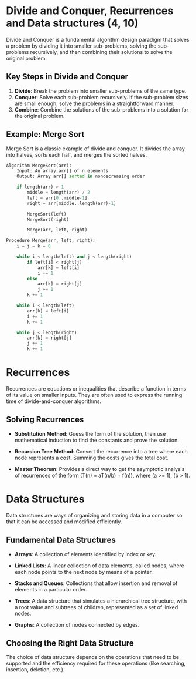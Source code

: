 # Divide and Conquer, Recurrences and Data structures (4, 10)


Divide and Conquer is a fundamental algorithm design paradigm that solves a problem by dividing it into smaller sub-problems, solving the sub-problems recursively, and then combining their solutions to solve the original problem.

## Key Steps in Divide and Conquer

1. **Divide**: Break the problem into smaller sub-problems of the same type.
2. **Conquer**: Solve each sub-problem recursively. If the sub-problem sizes are small enough, solve the problems in a straightforward manner.
3. **Combine**: Combine the solutions of the sub-problems into a solution for the original problem.

## Example: Merge Sort

Merge Sort is a classic example of divide and conquer. It divides the array into halves, sorts each half, and merges the sorted halves.

```python
Algorithm MergeSort(arr):
    Input: An array arr[] of n elements
    Output: Array arr[] sorted in nondecreasing order

    if length(arr) > 1
        middle = length(arr) / 2
        left = arr[0..middle-1]
        right = arr[middle..length(arr)-1]

        MergeSort(left)
        MergeSort(right)

        Merge(arr, left, right)

Procedure Merge(arr, left, right):
    i = j = k = 0

    while i < length(left) and j < length(right)
        if left[i] < right[j]
            arr[k] = left[i]
            i += 1
        else
            arr[k] = right[j]
            j += 1
        k += 1

    while i < length(left)
        arr[k] = left[i]
        i += 1
        k += 1

    while j < length(right)
        arr[k] = right[j]
        j += 1
        k += 1

```

# Recurrences

Recurrences are equations or inequalities that describe a function in terms of its value on smaller inputs. They are often used to express the running time of divide-and-conquer algorithms.

## Solving Recurrences

- **Substitution Method**: Guess the form of the solution, then use mathematical induction to find the constants and prove the solution.

- **Recursion Tree Method**: Convert the recurrence into a tree where each node represents a cost. Summing the costs gives the total cost.

- **Master Theorem**: Provides a direct way to get the asymptotic analysis of recurrences of the form \(T(n) = aT(n/b) + f(n)\), where \(a >= 1\), \(b > 1\).

# Data Structures

Data structures are ways of organizing and storing data in a computer so that it can be accessed and modified efficiently.

## Fundamental Data Structures

- **Arrays**: A collection of elements identified by index or key.

- **Linked Lists**: A linear collection of data elements, called nodes, where each node points to the next node by means of a pointer.

- **Stacks and Queues**: Collections that allow insertion and removal of elements in a particular order.

- **Trees**: A data structure that simulates a hierarchical tree structure, with a root value and subtrees of children, represented as a set of linked nodes.

- **Graphs**: A collection of nodes connected by edges.

## Choosing the Right Data Structure

The choice of data structure depends on the operations that need to be supported and the efficiency required for these operations (like searching, insertion, deletion, etc.).

